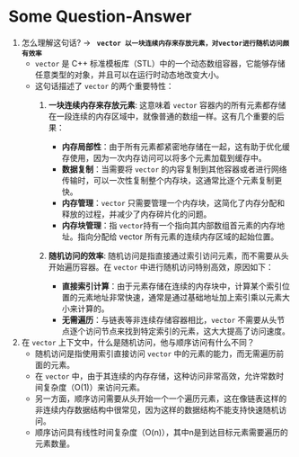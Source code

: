 # Some Question-Answer

1. 怎么理解这句话? -> **` vector 以一块连续内存来存放元素，对vector进行随机访问颇有效率`**
   - `vector` 是 C++ 标准模板库（STL）中的一个动态数组容器，它能够存储任意类型的对象，并且可以在运行时动态地改变大小。
   - 这句话描述了 `vector` 的两个重要特性：
        1. **一块连续内存来存放元素**:
        这意味着 `vector` 容器内的所有元素都存储在一段连续的内存区域中，就像普通的数组一样。这有几个重要的后果：
            - **内存局部性**：由于所有元素都紧密地存储在一起，这有助于优化缓存使用，因为一次内存访问可以将多个元素加载到缓存中。
            - **数据复制**：当需要将 `vector` 的内容复制到其他容器或者进行网络传输时，可以一次性复制整个内存块，这通常比逐个元素复制更快。
            - **内存管理**：`vector` 只需要管理一个内存块，这简化了内存分配和释放的过程，并减少了内存碎片化的问题。
            - **内存块管理**：指 `vector`持有一个指向其内部数组首元素的内存地址。指向分配给 vector 所有元素的连续内存区域的起始位置。

        2. **随机访问的效率**:
        随机访问是指直接通过索引访问元素，而不需要从头开始遍历容器。在 `vector` 中进行随机访问特别高效，原因如下：
            - **直接索引计算**：由于元素存储在连续的内存块中，计算某个索引位置的元素地址非常快速，通常是通过基础地址加上索引乘以元素大小来计算的。
            - **无需遍历**：与链表等非连续存储容器相比，`vector` 不需要从头节点逐个访问节点来找到特定索引的元素，这大大提高了访问速度。
2. 在 `vector` 上下文中，什么是随机访问，他与顺序访问有什么不同？
   - 随机访问是指使用索引直接访问 `vector` 中的元素的能力，而无需遍历前面的元素。
   - 在 `vector` 中，由于其连续的内存存储，这种访问非常高效，允许常数时间复杂度（O(1)）来访问元素。
   - 另一方面，顺序访问需要从头开始一个一个遍历元素，这在像链表这样的非连续内存数据结构中很常见，因为这样的数据结构不能支持快速随机访问。
   - 顺序访问具有线性时间复杂度（O(n)），其中n是到达目标元素需要遍历的元素数量。
